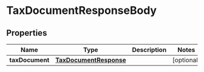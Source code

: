 

# TaxDocumentResponseBody


## Properties

Name | Type | Description | Notes
------------ | ------------- | ------------- | -------------
**taxDocument** | [**TaxDocumentResponse**](TaxDocumentResponse.md) |  |  [optional]




